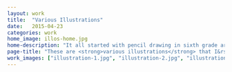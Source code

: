 ```yaml
---
layout: work
title:  "Various Illustrations"
date:   2015-04-23
categories: work
home_image: illos-home.jpg
home-description: "It all started with pencil drawing in sixth grade art class and only grew when I made my first digital illustrations in college. Here&rsquo;s a collection of some of my favorite illustrations from various projects."
page-title: "These are <strong>various illustrations</strong> that I&rsquo;ve made for projects over the years. Enjoy."
work_images: ["illustration-1.jpg", "illustration-2.jpg", "illustration-3.jpg", "illustration-4.jpg", "illustration-5.jpg", "illustration-7.jpg", "illustration-8.jpg", "illustration-9.jpg", "illustration-10.jpg", "illustration-11.jpg"]
---
```

